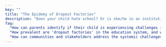 ```yaml
---
key: ""
title: "The Epidemy of Dropout Factories"
description: "Does your child hate school? Or is she/he in an institution that manufactures academic problems? Analyzing the systemic challenges hidering students from academic success."
faq:
  "How can parents identify if their child is experiencing challenges in an educational institution referred to as a 'dropout factory'?": "Parents can look for signs such as their child expressing dislike or frustration with school, declining academic performance, or reports of systemic issues within the educational institution. <!-- ineffective teaching methods, lack of support services, etc. --> If the student is not wise and aware, attending a dropout factory can negatively impact his/her/their academic trajectory, potentially leading to lower graduation rates, limited post-secondary opportunities, and decreased earning potential in the long term."
  "How prevalent are 'dropout factories' in the education system, and what demographics of students are most affected by these institutions?": "(content coming soon...)"
  "How can communities and stakeholders address the systemic challenges associated with 'dropout factories' and support students in these institutions?": "Communities and stakeholders can address systemic challenges by advocating for policy reforms, increasing funding for educational resources and support services, implementing evidence-based interventions, and fostering partnerships between schools, families, and community organizations. Policymakers and educational leaders can prioritize addressing systemic challenges by implementing evidence-based reforms, promoting accountability measures, and allocating resources to high-need areas."
---
```

